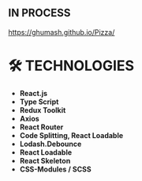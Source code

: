 ## IN PROCESS

https://ghumash.github.io/Pizza/

# 🛠 TECHNOLOGIES
- **React.js**
- **Type Script**
- **Redux Toolkit**
- **Axios**
- **React Router**
- **Code Splitting, React Loadable**
- **Lodash.Debounce**
- **React Loadable**
- **React Skeleton**
- **CSS-Modules / SCSS**